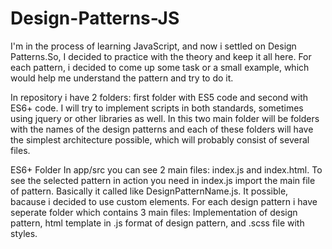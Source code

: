 # Design-Patterns-JS

I'm in the process of learning JavaScript, and now i settled on Design Patterns.So, I decided to practice with the theory and keep it all here. For each pattern, i decided to come up some task or a small example, which would help me understand the pattern and try to do it.

In repository i have 2 folders: first folder with ES5 code and second with ES6+ code. I will try to implement scripts in both standards, sometimes using jquery or other libraries as well. In this two main folder will be folders with the names of the design patterns and each of these folders will have the simplest architecture possible, which will probably consist of several files.

ES6+ Folder
In app/src you can see 2 main files: index.js and index.html. To see the selected pattern in action you need in index.js import the main file of pattern. Basically it called like DesignPatternName.js. It possible, bacause i decided to use custom elements.
For each design pattern i have seperate folder which contains 3 main files: Implementation of design pattern, html template in .js format of design pattern, and .scss file with styles.
